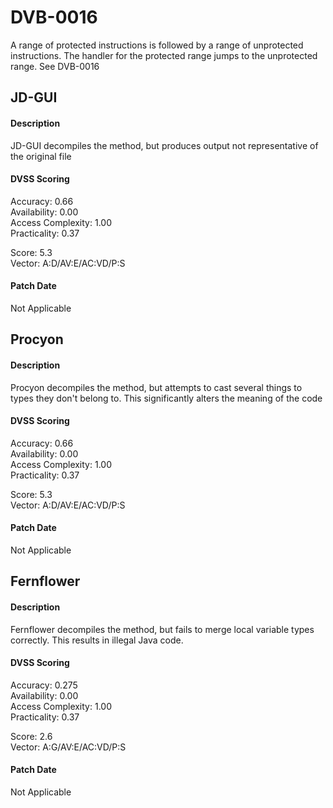 # DVB-0016
A range of protected instructions is followed by a range of unprotected instructions. The handler for the protected range jumps to the unprotected range.
See DVB-0016

##  JD-GUI
#### Description
JD-GUI decompiles the method, but produces output not representative of the original file
       
#### DVSS Scoring
Accuracy: 0.66  
Availability: 0.00  
Access Complexity: 1.00  
Practicality: 0.37  
 
Score: 5.3  
Vector: A:D/AV:E/AC:VD/P:S  

#### Patch Date
Not Applicable

##  Procyon
#### Description
Procyon decompiles the method, but attempts to cast several things to types they don't belong to. This significantly alters the meaning of the code
       
#### DVSS Scoring
Accuracy: 0.66  
Availability: 0.00  
Access Complexity: 1.00  
Practicality: 0.37  
 
Score: 5.3  
Vector: A:D/AV:E/AC:VD/P:S  

#### Patch Date
Not Applicable

##  Fernflower
#### Description
Fernflower decompiles the method, but fails to merge local variable types correctly. This results in illegal Java code.
       
#### DVSS Scoring
Accuracy: 0.275  
Availability: 0.00  
Access Complexity: 1.00  
Practicality: 0.37  
  
Score: 2.6  
Vector: A:G/AV:E/AC:VD/P:S  

#### Patch Date
Not Applicable